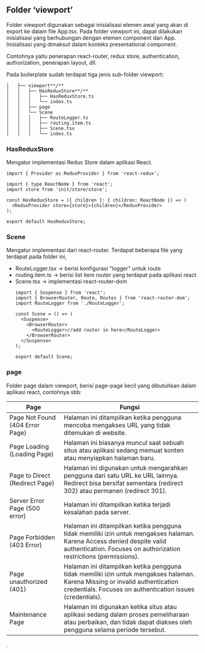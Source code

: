 ## Folder ‘viewport’

Folder viewport digunakan sebagai inisialisasi elemen awal yang akan di export ke dalam file App.tsx. Pada folder viewport ini, dapat dilakukan inisialisasi yang berhubungan dengan elemen component dari App. Inisialisasi yang dimaksut dalam konteks presentational component.

Contohnya yaitu penerapan react-router, redux store, authentication, authorization, penerapan layout, dll.

Pada boilerplate sudah terdapat tiga jenis sub-folder viewport:

```
│   ├── viewport**/**
│   │   ├── HasReduxStore**/**
│   │   │   ├── HasReduxStore.ts
│   │   │   └── index.ts
│   │   ├── page
│   │   └── Scene
│   │   │   ├── RouteLogger.ts
│   │   │   ├── routing.item.ts
│   │   │   ├── Scene.tsx
│   │   │   └── index.ts
```

### **HasReduxStore**

Mengatur implementasi Redux Store dalam aplikasi React.

```tsx
import { Provider as ReduxProvider } from 'react-redux';

import { type ReactNode } from 'react';
import store from 'init/store/store';

const HasReduxStore = ({ children }: { children: ReactNode }) => (
  <ReduxProvider store={store}>{children}</ReduxProvider>
);

export default HasReduxStore;
```

### **Scene**

Mengatur implementasi dari react-router. Terdapat beberapa file yang terdapat pada folder ini,

- RouteLogger.tsx → berisi konfigurasi "logger" untuk route
- routing.item.ts → berisi list item router yang terdapat pada aplikasi react
- Scene.tsx → implementasi react-router-dom
  ```tsx
  import { Suspense } from 'react';
  import { BrowserRouter, Route, Routes } from 'react-router-dom';
  import RouteLogger from './RouteLogger';

  const Scene = () => (
    <Suspense>
      <BrowserRouter>
        <RouteLogger>//add router in here</RouteLogger>
      </BrowserRouter>
    </Suspense>
  );

  export default Scene;
  ```

### **page**

Folder page dalam viewport, berisi page-page kecil yang dibutuhkan dalam aplikasi react, contohnya sbb:

| Page | Fungsi |
| --- | --- |
| Page Not Found (404 Error Page) | Halaman ini ditampilkan ketika pengguna mencoba mengakses URL yang tidak ditemukan di website. |
| Page Loading (Loading Page) | Halaman ini biasanya muncul saat sebuah situs atau aplikasi sedang memuat konten atau menyiapkan halaman baru. |
| Page to Direct (Redirect Page) | Halaman ini digunakan untuk mengarahkan pengguna dari satu URL ke URL lainnya. Redirect bisa bersifat sementara (redirect 302) atau permanen (redirect 301). |
| Server Error Page (500 error) | Halaman ini ditampilkan ketika terjadi kesalahan pada server. |
| Page Forbidden (403 Error) | Halaman ini ditampilkan ketika pengguna tidak memiliki izin untuk mengakses halaman. Karena Access denied despite valid authentication. Focuses on authorization restrictions (permissions). |
| Page unauthorized (401) | Halaman ini ditampilkan ketika pengguna tidak memiliki izin untuk mengakses halaman. Karena Missing or invalid authentication credentials. Focuses on authentication issues (credentials). |
| Maintenance Page | Halaman ini digunakan ketika situs atau aplikasi sedang dalam proses pemeliharaan atau perbaikan, dan tidak dapat diakses oleh pengguna selama periode tersebut. |

.
